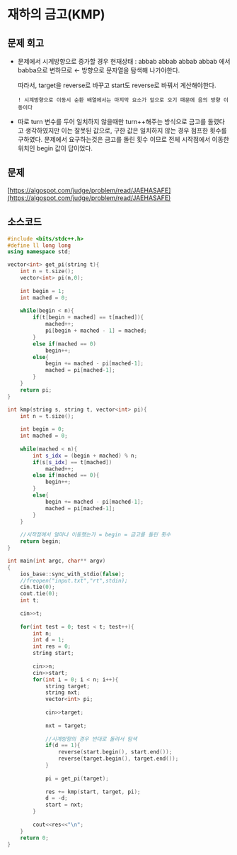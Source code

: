 # 재하의 금고(KMP)
## 문제 회고

- 문제에서 시계방향으로 증가할 경우
현재상태 : abbab abbab abbab
abbab 에서 babba으로 변하므로 ← 방향으로 문자열을 탐색해 나가야한다.

    따라서, target을 reverse로 바꾸고 start도 reverse로 바꿔서 계산해야한다.

    `! 시계방향으로 이동시 순환 배열에서는 마지막 요소가 앞으로 오기 때문에 음의 방향 이동이다`

- 따로 turn 변수를 두어 일치하지 않을때만 turn++해주는 방식으로 금고를 돌렸다고 생각하였지만 이는 잘못된 값으로, 구한 값은 일치하지 않는 경우 점프한 횟수를 구하였다. 문제에서 요구하는것은 금고를 돌린 횟수 이므로 전체 시작점에서 이동한 위치인 begin 값이 답이었다.

## 문제

[https://algospot.com/judge/problem/read/JAEHASAFE](https://algospot.com/judge/problem/read/JAEHASAFE)

## 소스코드

```cpp
#include <bits/stdc++.h>
#define ll long long
using namespace std;

vector<int> get_pi(string t){
	int n = t.size();
	vector<int> pi(n,0);
	
	int begin = 1;
	int mached = 0;
	
	while(begin < n){
		if(t[begin + mached] == t[mached]){
			mached++;
			pi[begin + mached - 1] = mached;
		}
		else if(mached == 0)
			begin++;
		else{
			begin += mached - pi[mached-1];
			mached = pi[mached-1];
		}
	}
	return pi;
}

int kmp(string s, string t, vector<int> pi){
	int n = t.size();
	
	int begin = 0;
	int mached = 0;
	
	while(mached < n){
		int s_idx = (begin + mached) % n;
		if(s[s_idx] == t[mached])
			mached++;
		else if(mached == 0){
			begin++;
		}
		else{
			begin += mached - pi[mached-1];
			mached = pi[mached-1];
		}
	}
	
	//시작점에서 얼마나 이동했는가 = begin = 금고를 돌린 횟수 
	return begin;	
}

int main(int argc, char** argv)
{
	ios_base::sync_with_stdio(false);
	//freopen("input.txt","rt",stdin);
	cin.tie(0);
	cout.tie(0);
	int t;
	
	cin>>t;
	
	for(int test = 0; test < t; test++){
		int n;
		int d = 1;
		int res = 0;
		string start;
		
		cin>>n;
		cin>>start;
		for(int i = 0; i < n; i++){
			string target;
			string nxt;
			vector<int> pi;
			
			cin>>target;
			
			nxt = target;
			
			//시계방향의 경우 반대로 돌려서 탐색 
			if(d == 1){
				reverse(start.begin(), start.end());
				reverse(target.begin(), target.end());
			}
			
			pi = get_pi(target);
			
			res += kmp(start, target, pi);
			d = -d;
			start = nxt;
		}
		
		cout<<res<<"\n";
	}
	return 0;
}
```